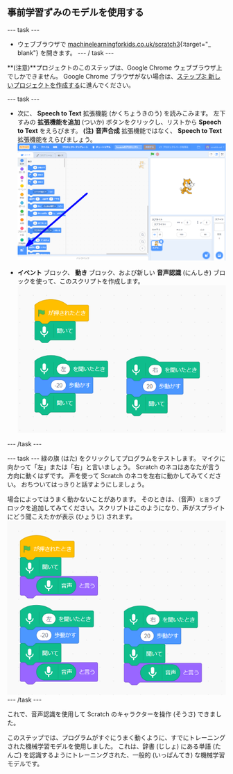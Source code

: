 ## 事前学習ずみのモデルを使用する

--- task ---
+ ウェブブラウザで [machinelearningforkids.co.uk/scratch3](https://machinelearningforkids.co.uk/scratch3/){:target="_ blank"} を開きます。 --- / task ---

**(注意)**プロジェクトのこのステップは、Google Chrome ウェブブラウザ上でしかできません。 Google Chrome ブラウザがない場合は、[ステップ3: 新しいプロジェクトを作成する](https://projects.raspberrypi.org/en/projects/alien-language/3)に進んでください。

--- task ---
+ 次に、 **Speech to Text** 拡張機能 (かくちょうきのう) を読みこみます。 左下すみの **拡張機能を追加** (ついか) ボタンをクリックし、リストから **Speech to Text** をえらびます。 **(注)** **音声合成** 拡張機能ではなく、 **Speech to Text** 拡張機能をえらびましょう。 ![拡張機能ボタンを指す矢印 (やじるし)](images/extensions-annotated.png)

+ **イベント** ブロック、 **動き** ブロック、および新しい **音声認識** (にんしき) ブロックを使って、このスクリプトを作成します。　 ![追加する新しいスクリプト](images/S-to-T-blocks.png)

--- /task ---

--- task --- 緑の旗 (はた) をクリックしてプログラムをテストします。 マイクに向かって「左」または「右」と言いましょう。 Scratch のネコはあなたが言う方向に動くはずです。 声を使って Scratch のネコを左右に動かしてみてください。 おちついてはっきりと話すようにしましょう。

場合によってはうまく動かないことがあります。 そのときは、（音声）`と言う`ブロックを追加してみてください。スクリプトはこのようになり、声がスプライトにどう聞こえたかが表示 (ひょうじ) されます。 ![New scripts to see what the computer thinks you are saying](images/S-to-T-blocks-test.png) --- /task ---

これで、音声認識を使用して Scratch のキャラクターを操作 (そうさ) できました。

このステップでは、プログラムがすぐにうまく動くように、すでにトレーニングされた機械学習モデルを使用しました。 これは、辞書 (じしょ) にある単語 (たんご) を認識するようにトレーニングされた、一般的 (いっぱんてき) な機械学習モデルです。 
